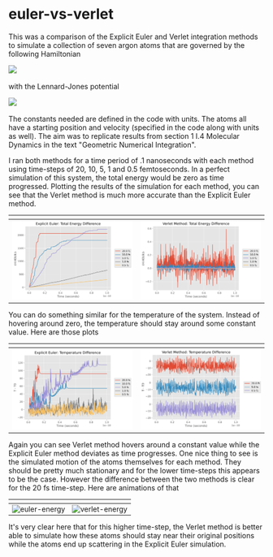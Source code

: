 # euler-vs-verlet

This was a comparison of the Explicit Euler and Verlet integration methods to simulate a collection of seven argon atoms that are governed by the following Hamiltonian

<img src="https://latex.codecogs.com/svg.latex?H(r,p)%20=%20\frac{1}{2}\sum_{i=1}^{N}\frac{1}{m_i}p_i^Tp_i%20+%20\sum_{i=2}^{N}\sum_{j=1}^{i-1}%20U_{ij}\left(||q_i-q_j||\right)" /> 

with the Lennard-Jones potential

<img src="https://latex.codecogs.com/svg.latex?U_{ij}(r)%20=%204\epsilon_{ij}%20\left(%20\left(\frac{\sigma_{ij}}{r}\right)^{12}%20-%20\left(\frac{\sigma_{ij}}{r}\right)^{6}%20\right)." /> 

The constants needed are defined in the code with units. The atoms all have a starting position and velocity (specified in the code along with units as well). The aim was to replicate results from section 1 I.4 Molecular Dynamics in the text "Geometric Numerical Integration". 

I ran both methods for a time period of .1 nanoseconds with each method using time-steps of 20, 10, 5, 1 and 0.5 femtoseconds. In a perfect simulation of this system, the total energy would be zero as time progressed. Plotting the results of the simulation for each method, you can see that the Verlet method is much more accurate than the Explicit Euler method. 

<i>|<i>
:-------------------------:|:-------------------------:
![euler-energy](./plots/euler_energy.png)|![verlet-energy](./plots/verlet_energy.png)

You can do something similar for the temperature of the system. Instead of hovering around zero, the temperature should stay around some constant value. Here are those plots

<i>|<i>
:-------------------------:|:-------------------------:
![euler-energy](./plots/euler_temp.png)|![verlet-energy](./plots/verlet_temp.png)

Again you can see Verlet method hovers around a constant value while the Explicit Euler method deviates as time progresses. One nice thing to see is the simulated motion of the atoms themselves for each method. They should be pretty much stationary and for the lower time-steps this appears to be the case. However the difference between the two methods is clear for the 20 fs time-step. Here are animations of that

<i>|<i>
:-------------------------:|:-------------------------:
![euler-energy](./animations/euler_20.0fs.gif)|![verlet-energy](./animations/verlet_20.0fs.gif)

It's very clear here that for this higher time-step, the Verlet method is better able to simulate how these atoms should stay near their original positions while the atoms end up scattering in the Explicit Euler simulation.



